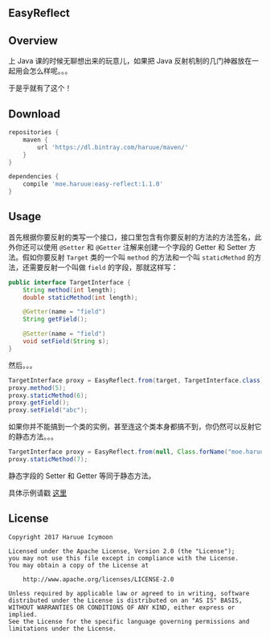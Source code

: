 EasyReflect
-----------

## Overview
上 Java 课的时候无聊想出来的玩意儿，如果把 Java 反射机制的几门神器放在一起用会怎么样呢。。。

于是乎就有了这个！

## Download
``` Groovy
repositories {
    maven {
        url 'https://dl.bintray.com/haruue/maven/'
    }
}

dependencies {
    compile 'moe.haruue:easy-reflect:1.1.0'
}
```

## Usage
首先根据你要反射的类写一个接口，接口里包含有你要反射的方法的方法签名，此外你还可以使用 `@Setter` 和 `@Getter` 注解来创建一个字段的 Getter 和 Setter 方法。假如你要反射 `Target` 类的一个叫 `method` 的方法和一个叫 `staticMethod` 的方法，还需要反射一个叫做 `field` 的字段，那就这样写：

``` Java
public interface TargetInterface {
    String method(int length);
    double staticMethod(int length);

    @Getter(name = "field")
    String getField();

    @Setter(name = "field")
    void setField(String s);
}
```

然后。。。

``` Java
TargetInterface proxy = EasyReflect.from(target, TargetInterface.class);
proxy.method(5);
proxy.staticMethod(6);
proxy.getField();
proxy.setField("abc");
```

如果你并不能搞到一个类的实例，甚至连这个类本身都搞不到，你仍然可以反射它的静态方法。。。

``` Java
TargetInterface proxy = EasyReflect.from(null, Class.forName("moe.haruue.reflect.test.Target"), TargetInterface.class);
proxy.staticMethod(7);
```

静态字段的 Setter 和 Getter 等同于静态方法。

具体示例请戳 [这里](./easy-reflect/src/test/java/moe/haruue/reflect/test/Test.java)

## License

``` License
Copyright 2017 Haruue Icymoon

Licensed under the Apache License, Version 2.0 (the "License");
you may not use this file except in compliance with the License.
You may obtain a copy of the License at

    http://www.apache.org/licenses/LICENSE-2.0

Unless required by applicable law or agreed to in writing, software
distributed under the License is distributed on an "AS IS" BASIS,
WITHOUT WARRANTIES OR CONDITIONS OF ANY KIND, either express or implied.
See the License for the specific language governing permissions and
limitations under the License.
```
